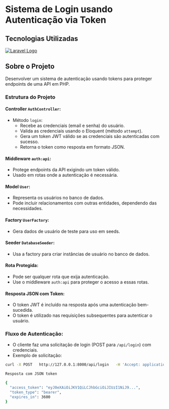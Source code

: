 # Sistema de Login usando Autenticação via Token

## Tecnologias Utilizadas
[![Laravel Logo](https://raw.githubusercontent.com/laravel/art/master/logo-lockup/5%20SVG/2%20CMYK/1%20Full%20Color/laravel-logolockup-cmyk-red.svg)](https://laravel.com)

## Sobre o Projeto

Desenvolver um sistema de autenticação usando tokens para proteger endpoints de uma API em PHP.

### Estrutura do Projeto

#### Controller `AuthController`:

- Método `login`:
  - Recebe as credenciais (email e senha) do usuário.
  - Valida as credenciais usando o Eloquent (método `attempt`).
  - Gera um token JWT válido se as credenciais são autenticadas com sucesso.
  - Retorna o token como resposta em formato JSON.

#### Middleware `auth:api`:

- Protege endpoints da API exigindo um token válido.
- Usado em rotas onde a autenticação é necessária.

#### Model `User`:

- Representa os usuários no banco de dados.
- Pode incluir relacionamentos com outras entidades, dependendo das necessidades.

#### Factory `UserFactory`:

- Gera dados de usuário de teste para uso em seeds.

#### Seeder `DatabaseSeeder`:

- Usa a factory para criar instâncias de usuário no banco de dados.

#### Rota Protegida:

- Pode ser qualquer rota que exija autenticação.
- Use o middleware `auth:api` para proteger o acesso a essas rotas.

#### Resposta JSON com Token:

- O token JWT é incluído na resposta após uma autenticação bem-sucedida.
- O token é utilizado nas requisições subsequentes para autenticar o usuário.

### Fluxo de Autenticação:

- O cliente faz uma solicitação de login (POST para `/api/login`) com credenciais.
- Exemplo de solicitação:
```bash
curl -X POST   http://127.0.0.1:8000/api/login   -H 'Accept: application/json'   -d 'email=mills.birdie@example.net&password=password'

Resposta com JSON token

{
  "access_token": "eyJ0eXAiOiJKV1QiLCJhbGciOiJIUzI1NiJ9...",
  "token_type": "bearer",
  "expires_in": 3600
}
